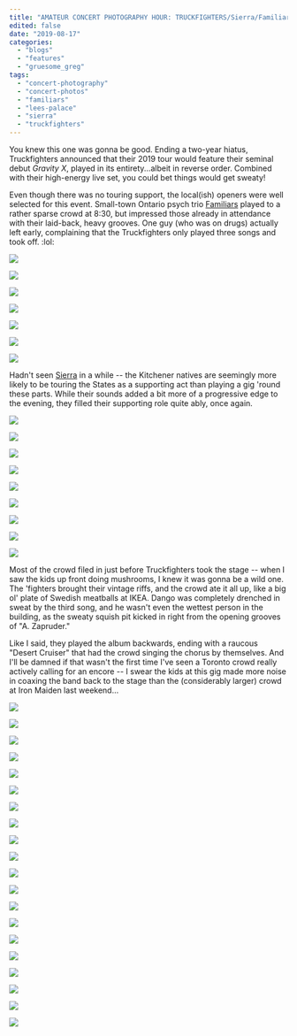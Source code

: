 ```yaml
---
title: "AMATEUR CONCERT PHOTOGRAPHY HOUR: TRUCKFIGHTERS/Sierra/Familiars @ Lee's Palace"
edited: false
date: "2019-08-17"
categories:
  - "blogs"
  - "features"
  - "gruesome_greg"
tags:
  - "concert-photography"
  - "concert-photos"
  - "familiars"
  - "lees-palace"
  - "sierra"
  - "truckfighters"
---
```


You knew this one was gonna be good. Ending a two-year hiatus, Truckfighters announced that their 2019 tour would feature their seminal debut _Gravity X_, played in its entirety...albeit in reverse order. Combined with their high-energy live set, you could bet things would get sweaty!

Even though there was no touring support, the local(ish) openers were well selected for this event. Small-town Ontario psych trio [Familiars](https://familiarsmusic.bandcamp.com/) played to a rather sparse crowd at 8:30, but impressed those already in attendance with their laid-back, heavy grooves. One guy (who was on drugs) actually left early, complaining that the Truckfighters only played three songs and took off. :lol:

![](https://lh3.googleusercontent.com/vEvTPNikFcADZPCKQ0B2sL4jGewMHWsBiWUFvECq5IjeQL1gfR56JYKMOVZ3kmp6-01mx2zjR1dXVrIomS_FpzHDwhb_s4nZYxsderZNbufS3T_C0CjZdY--HfQkvBk2YwxAOYoCHiT6UtCmeCTw9t07bDZ3tZYzYuOH6nsLxqbqeFNi21otjqWom4DzCRiTorJdZQvKK8qpEKZfkY2H5hpDDtTQHaNZ96Qy-VrtXRRumFlxPfylFfMkosV-MdcLtYsXTMJ1-e7dgkvH2QlsQVLFm62cPqydbtE2aM6T0ghNRZzIEnl62uktnLAyy1JrOFKtEqgDRuuOJkXhSn5t9Z09xwoODUSWIL9EsLu3j5Z2UBDVjpEO_03M8p0mVtKanXpFDPegvhUDdiW2adNyLDpe3XZA2Qscfes8kc4KR_ovRkW0oTfYWzrdWoKCQKVkY-EYEVPkDP8vu6EpDinVH0UnstErt1jODwSF_IkmKS4FPV1b1xwVGHZZm2gsoxFP0wnVbT7sTrk9rjgxI_RXbOdVtpLy0cwXCKiZv1He86n1wwVc2vRNiW8nTEUooKH4F_b2RbbCX_dvW3A481E7JFVFyAST2pYMuzf0-Nn3fCwHFJNq1MWIcPqAQSK-oSlANTxVgYRdAsOaLQUE-nE2zgNO5vo4Ei50hb2b9KyULoTugPZ2McsNjd2yGsJtZ3ueEfVbHq48wRFfNKJce8GhsGz_=w873-h654-no)

![](https://lh3.googleusercontent.com/pFtRNhkN8E-Jvpu3nu3C5SFCyGdMku1-TfymEnwKS_aoigWRa_2XaNJY4km0tSYyXeyBaORL2BoX3mNDMydOTRowseh8m0Fn7rRgZkhQx5cChm488BqTEf_XxyaS_Gi_NFKTe8ZJqM3dRrjmdSzxtRw_5oSQu4QQ_tqq7wGLZRkM3qaTlWCLqKTgQRGvvVm7VOMSiAMjl7lP8UQw91yKvGAVa6_NVRVfk6KAsz96byQmXp8J7A1ryZFRPj2VJBIe2tdkWJWbDLmLcmOUF_j0VABY36rgHniHNhyzW9oa_WQFNUUGsCtBeFqMW6n0AxxAWAncmpu_Vxrp6RdsMRdPIKvnW6DLBHHLbAJtsSQemhIEz4mf1N6eUBU0Fda_QXA3PbPGqei_Kt7UanEHGazynTfjUnbeX7_GQJQHpoAoXlUhSo5k6jYS5UXJGmeCeRmB4YtnTnbDpqKH-zrzWEd-39P-GjBAojos3x9u_VQ3nG1ucdPCA2zCHO9LzNlGALGS__l1hqZW51PYygzpA9eW1xr9yiFmKAzKgy9l0wgqf9bv6fONvDXZIV4zVJscl1fhHE85VBToWIyKXkjhiUcbUlujEP4-gnOulgtrLACm0QnBJ_394rGscqtPza1FAkH3EE0meJGJDjdYsDJ2PZZ3Cl7IeJgQp1h1T0rrr4mGUxmkKbrtsC_-udau3M0h6t6MqBeaGzjunY9QYhOFsworO-IM=w491-h654-no)

![](https://lh3.googleusercontent.com/d2R6Lh7MDnucHtJz7cscGoPB87IAQACxMSG9x46z5xL63W19Oh9G7ML6rH64TI4bgNsQGzRfqYaWrDG8tnXZwVjTBwHSC7LW-osKtM10E-InQhbzJHnO0FiUJyQubNicFnoZOYdZz0ma8Bj9O6bw3B5Z88rixz2xDJQp_wERUGJHwJlm9YvvLAJaVoQHYM3bU9iO0DdryXTCeHtXucIZd7rExgEjiOM3oBDWxIMVOy2AVLC8nOupX2Jpp9pN2zf_sPxXzuQEOm-FpElCf8HQmewFx0nk82fbHWOBfGA2VPOxs4Dlg-7Voa7kcUiQW7yJeMngfO-GhwOESWtZ5t_xBiCIp0o1zgx4ceMGs3gdPdIu5w7Rjv_UW7IChh4DDeGtURtz9D1OJ1iv0PEBFOWbhVRw2u47ra78cZ-Sh54gdfOCaahAnrWlOHN0sJ6-pE77slpWrOQClmyaSee8CtthoRk8EaUL1eglDTrvI484EerK0-dpakSPt60s7xK1seOtAaAv50eOr7cVMCUHtfygI8qhtU-Bp37UHLYv67wPM0H0luicvtAMjvH7tZITvwd7cxdugD2lWFIzRCjTto4gkGDUuPi5MLGlI95YkYl2WegJp6k0nibNUhB8g-d8lNEZk8WLgmHufvBVDwqs-zj2roe_lhrF5-fdQ50MNWeNZk6a1D3KLDQvgTULiQzJn_XGHLVT9ck1fImXmwl5exLOG1TD=w491-h654-no)

![](https://lh3.googleusercontent.com/3qvIvox2fx5n-pI6ZMLo2wYuEZeyYfwe31wYGQKQgQheQ03yXCxhitNURVf_anaM8oNY5dGjATGDW4O3xKz1u6ga1x_AL14SpnCvUnmyJMx9pO83noc0RU1RaBWJWI6rnVnPW-IgjmuNYZshbn90o-__ihcHrXAtN6Cb6Jaa-QTcBvTlM5u-MqJkzIhvHkhSuQz-4lXfFOsukENnV8Q1twND1Z9ZORSi0bY1efBBjNA4VB9N8H8-jEriNMPx8yrpBWSjKn_KtASywPqop3OCWey4FqNWtZeLzxbqwpR8sAqgti1xnliRylrqE9sAbhL_jEKpzvzNCq6RhrPNhCtIt8j0ZVoKC9dI3A2qeo08PYu9zKypWhKub_AFdziL8zMG8-dt2TKVrveXMpLlCBL2lzGRwJOpTOg8aSZx6V4awQ6PAjfItgeLFQcr2FT9GLr3qRVobM9aiu4xwkSFAVraNlnjF1LQmOrNR8J1KIV9PzGs0c3XAQkuvYoHbJ2AY8Km2G_c00rdjv4plj3BKT8XRej8mqrMVs3Cyz7d8zx4LDCkIw2bM3Sk1PdF-2YLBAH1vI0ZDuFtjkRqSiuwlQuZ4yax3WigdV-4w0l_aKrExMn8X29mOJeTbyqPpSwK3oDVwQlFAPVnaR-qgMhG78jIZwatAQqNyrj4fklMW0dmredY2wZjA4OvFtY07_e14JeSZSX4LrTfxPaSVqA4MuQFJcfT=w491-h654-no)

![](https://lh3.googleusercontent.com/aLpPjR8bQqHLAt7ZUrHUkZImEe3qXS68qS89Vb8qsmhn5agUFYISV2ChwcMLLrlEfApe-fPWfreX-lx2S7dcZLYaPKTpuyK2MyyufZ1x1LXpUWGZjlT3olDa6qkE8FWqYo7NJiynZujs4_9Hor0Pr5g68qOANi0s6NRXdWr5KQ_dTMlkrO7k9rSaRO64gLfy3MNxlY6Sd5ptg1wjv6ysOYlS3IhHBgqMRNSVwMqW4rf1ENIVsFDuAeZ3MWCwjLa8ntjMpcqY4Zeuani2j2uVjN7dLn4C8fIyihHWKhHeslXhwrUpn-sY1ZAjs8E8S_ipFqKQNIDEZSo9GhJTqzSfwZdFcxFzeKvRYau96-QuDV45HBQT8LXVk0z4vKOKwIHxiTbEhilH-4p48nPoAF4_tcv6csLVNEmMBXhXggR0Hr8EUBS8q1ov5u7Phu_VvfrLX9uStF18FRHjN0RGvQiE6Z72VtJ-7h1cIOF8CKyYrvlaiZOYukOkcH9CIUcOiUrzsA1SraAGucG8wWdUluOpTEzKori3k3-RVZz6FBOfaYb3v_N_9otAgqhZgp_dYp50L-QuS6mFDa82M25S528ZeA6hnqiTUO6mmQG3zN6mKwWu1SxFXi4rePR1bzXG1daoszDkH_rPqmYmaT_Fkjh2MFlKW-jg3MoGfwXGrMPNU4igfaN_Zcvp7dpsJ3TlQhaqWdvB7QqTd14_EMZ7s1iPB5q3=w873-h654-no)

![](https://lh3.googleusercontent.com/Bvf6ak9wnlipgI2TrLVyH34C1E8MnvaLXH2lG4F6wWwiwFK7elqYbUbTOLNvm8886skC6_d-xT2BeSSRRds8ep_awYsDePteUlyaR417iz8gSn3I8ezWc6h7oowwgkqBTRhZAIn-gIcLef070h4Wj9gwDrnvK7JhFzdnyBKQt9pt25oKrEL0fOEfVkyh6hQvD8dypohSBC61CX8D9b9JVtkJcHwJYsbI2lpB_oIaCu0W3WRbwaXLCB67ik4_UsFE952a0990TEK6TqUWi-4NEdlVYkq6Y3fbzBo2zsFYFVgRDXQZWMoItoNAs4BtwKXqmczZSuaEcgpQb7LhakUzML4XjbLIvLM7eeP65usMS5GYosRxqfB5cJa-pcuXDaWG6kQ7lxn5Lx-2_D73xaNX9XC699StG1Uh_0al3f0yCe4tYLZC7WPxQWRLzI5h-SmIxgckIllWN87wqoDtchJ1KvYA3sGo0M9ml3cWKWiMcnuMmFHdbj4jlpB0kX8NFL9x-yffwk6YewqgGc9qqB4NfbwfdnL8_UWKEX6MXGnyP3G7z8fS2x7I1Enc12rwowHwBWUA0QKkJ_gqmZlJYDyjiXiBfLG0x8J8XzgoNn0AIWqZY8BGVTuo9nTO3WbFNobHKyaHcjrfbFvmTyNAYHkrXJXCbz1QHw1TsPyLIKLPVws817XerjjFdDFCI4ZhZBKlBPcCYUt5wyIyi3sfk-1iDMg9=w491-h654-no)

![](https://lh3.googleusercontent.com/7WOGW_0nsz-cqM_TE3RBrIGFHQ3t_kPH8shPExI5hj7fNh1qwttfSDCii98TZy-Vp_2uWkujauufMtoSC47R6Jyn4N_NxOau9mvFPGJtM2xw6swTxJX6jnaxkdKxu2YJDE84nGQbHA8eAkYaOcu1LFylCu18jPufuuFIOzowP5N267Co9nI4255amz-b6DUr-7oURGoeCMXQB0MLMed_zX4VEEcRf8nSvLzWlCGgSNYcF1tB6Z5Mn_qKM2ggZQ-uCIGikiMPU-ShoVIOTmIsbpnV8IWiANgtWvNmWjSGCSfsAaiaCLZYJDzYxEmB_R-XKG47045gcAu99CiMluPsG4l_nRoFKkAOXobXaPEPzm5bRiNYRuDPssjYGIUc-yPX6TDT1v35EMp7Ssn4G5nDQcn63keaQpjAGmhS0zX5bPVERn20fi6Rk7r3FuCwf0eOzcZSUeyT9lmI_Ouz_TYVtCpV4PORCOil2dmMXIhHLBVQ8Eu9VG86D7OvAcdupcVqUWLxvVSZto-JeMTl9iCNELEBH6IitT6LGTmvi-aIvuLgADFG13TkE4yTDgytb1xTWTTu-M0K3IPkSgWPx7C6Ja7ex9zkD6YV3n0FbcOIv2mGxvEPoj8v2GaF9TIIYVJ_fCqh64UfhzeeKyuxdQiiWITt0QHd9RAkWLURgdw4OwFy-yKSQ4pUvksFO42s0wmB5e02KvSSsouXk8vb-LNz3z9b=w873-h654-no)

Hadn't seen [Sierra](https://sierrariff.bandcamp.com/) in a while -- the Kitchener natives are seemingly more likely to be touring the States as a supporting act than playing a gig 'round these parts. While their sounds added a bit more of a progressive edge to the evening, they filled their supporting role quite ably, once again.

![](https://lh3.googleusercontent.com/MFZoBL6lJKRMV1xWeW53NhHvaubqLTtMkH2X-aiAtGunWdJ6sZFUJO5Hn-O4mFcYXKpwZFTbkHgw44qntT8XcnDDTfjNodQAInOQYeADO0ePWL6fLDWHo4rtScVdf54hZcSixKsgg0ScSFx-ekNeQwTvj3ApLc1qLTL1--fuZohyww7XgT4unaFOFGlyHyuF7HTrYl876OAlHS7RRLVGvQcVmYGqPF-ON9HSkmGp5ZSh3jHyO4m9DRMPAi3RTP4eFR4TjUgfK9ez0nFfDnp-M3Zy4IyVJAfNd_H3RaHj7GkYJDuOemX3i41v_3wXavak9vaJV82y4ykVA5THzbkOT7VzXr7IPHxjyNGFw9icUT2FxAUx0YF1Gn8HRt6pQMY4SbdSVgor46k3I4l66_gM6ZjELYhpe-Wz4Crks-C59hQzgkpihJFGoc5nZAJkiDft3lBe5_17lLp0YqHhQh-kI2DzBPR3GyNMKxrSaBadSBjKWB5HYzXn1iW_gvwpXW5IYKAmoVhiejP0hJjuUaprAbF8qFxxoa3YIXLbNgxPvaJxhjOttkw0LEEQjEnj5-N7fbRQ20gsHnoMsZCurQB21Y1P3O_0SE1udPi5ioytWKd9OaOUXNig0TpKVXf4cQF2D7xoRCzgppXNKCirnFSzYfjgQ0U6ufmtUl6uCY7ixbKkbvI_9x1UQGn464Hb9KhAyjasBnXsLbugZX_gVSl4M_QB=w873-h654-no)

![](https://lh3.googleusercontent.com/RfX8efkAfVWGGqrk2xvLfc_oFDwz_FxMyCTPGiseAmFDZpcQafPTCbGhLDoWu7WF-xM723lwfqFBWnkypZqlxIyqWxC4SdIjR5DdOdHMwHIPedLfzhoeZhKfuYzQ4akm4cJa_AW0GABb8mPQUYzJlpeB8rw3GGslcM5A18yqMuDHDCsA56Nh0ZMDDZju5JqMp9AWUS-MXGLlKKDrxdbrJGhFmMbxgjQl9qBCDrtUVKGfL7HVmWY2UgHdjSTDcQp-IEgt4AEnawPjrU8MSPHtep_gUT2ekBYQtjTw-JIk7ep4cP8MzVEGsdV3OMVuVF_o8CGPvsAFHANXn6Crw-CXW5YgaPO8Jo1B_GaQwudUN8DMJZRHorQDNzSPs9UHvDmAjRKDYcoc86bY1G6Fy8HPrv9GlGlWyAHNq7mQWM2ttWEWEA_-yL0stoGaQO0VYFXoJvRdEfZr_EPh-pbV-NsB1pDFUUNaEBGE9necsqmdWZgB6HAkUYsQLHkwWVE-weMgrhid3WjvAQQZH6--iZbMQBZoi8kr32BASgyWK4Ih5-rILeZgVvpJZ39MtEyEBOGYVSUVW3C8Fv_4L963ZKNGZlEsT0sMx4Qwoyppjm7RaBMPEeOpGp9ndpB1LO79fVv2GDdUmwonDJ5YryFovO0VRK9c05JuKzDD1IOtjofcEfcxnkrZyZ75I_XeC8ALwGelym80DdRKj3crIq24822I6A5I=w491-h654-no)

![](https://lh3.googleusercontent.com/eMkvH-TxhB-_w67LgtBFdJ-qlfDsVJKineicXX5OQfSk753sY6sC_NGufXy3MNnzVPwTvc-UiD7N4CoTViVxr6dBLJ6az5h33Jpy4mabOiR7EzSCRlHj5pX-xyP0ghHp3F91WW6qfmmWOmwPKKEdWSKEhFOwEKvHPnucqjd8vC-BjYx4p1nNr8YMi9omtqDSEhN4VynApZ7IrhgiPai7Cl1jNA57cqN7Nst1lPw8nCI3OxX30N73SkU-s651hY2bZKAe_Huy3-hipA1Gt-Bhi-Ip-TikU6_st2fLQpnkH25HGm5yzk2LbQ26wTQHvcdVMNZWXvKbLrAmtEDcVll5sYPJQMcEy7xyiagAa84EvTFNRr4pOD6CM6SDNgWywaVhAyOZVUpQ-Spup5l8FzqrInzetBJDA8-uskKxHuboXGHamPs5WQ252KRdMVNC3G-jtZP268HQGkLc6jVh7efsibFn0AkTsdImLxj4PQEZJNl_wTZKgeK67EABH4LKx6Wa_k02w8WYjXk-QzJQsTVBMml2QLE3RAG5oHuLUG5_AeNMdh8C5_h2UjyucEd_nw50yUHuWtCppDZE6ybWmk8_oiPGHVscpN5M-4DHgtOPiY_gpqC2liWDQxLGmf_Xh7e0Rv2ji16M2TQX6Oesb-yqrNScfx4IN8ql13g7KcrIXwy9MWSy2QFOvzgwU1PdZV8J6Ut_0lTQ1jzS8x61gU4EIVrt=w491-h654-no)

![](https://lh3.googleusercontent.com/bNhH85R_Bf9e3K7rwdJSnCL3ock32g8HgYDBacvoFIQBXIEAB2fRyw5DZLhUazQ-8Eleal55-15dx79Jt-P78UUX20SdMiyfw4YoHKnqyFEs8y4lI20Xk_9ljouz-gfv8nEWERa6fCebeX-Ju6Kx3v_UMoA7hemTqeHBESbjbpSLcFUGUfydcAesk5Pmo9zRKR8jGGKBihTRMcc6nxE5b6MSnGdyj3ihRdkMgk_ZQ6sr_Iz0VlLXqkNnoUVPiTXs49oRYu2Eha7yorV0XMpLpZo8FUMKRJDKAQnna6lDSWVrcsolSD8wXFT5dOz8F15lejTOQTj5COqopFXgyaAcMuLkY0qrNuHRrNQBsu1w8UPoewc9lQfx-tOPI15jHrwhVKlNc-S1huAhEr-4cLq057XH_vA0a-e9reocUMNTkF0i2AYPj-OrKBlJLOy-u8Ct87ovNVIloNIwVuAsXncurIamoDbd3rqj0ReIPP5V2K8q6i4fYCkCjuS2slwkaoDnoRUmy0XV7S-2bi2Xa6ym09zgk5DjqQwL9mfOaWDqjTCQni5dCcw-Nbrun8w_-TOu9p_SMhkq2hKGWNvdtXNZVzf2qoYyEipqnNWrP3negOloMRHSwaR-WaVyH1NNPvQTVNhp0iGppdbHS_vXx_H_tQUyjOXFTIfopwxVNdk2teCKasj7cDMvBqbWbj-CMTlRLQjwDPMp9UVTX52BnfLI7fme=w873-h654-no)

![](https://lh3.googleusercontent.com/yX6tK0kGaGWK9OOPCTFCZsCHgLH55I-f-N15g70N6NWze8Y_jkSoFxOae1VGr04M_C2b4_QfrwXA5jMYZdV45KsRa_mj8vJOl5tGjRFIo6jXVP0rWs6_NgpX1KQZPbn7hsPoRJWkib7IcyBJlNq5GbMfxGDHqa4zc_d0lk3LRoTb-PgW1Q2EpW68A44qlqgPw5YvH2ZLsKVQzpXJ0g_2O8LAiJ9hIpbC49eMe7Zrd8sup6ARofvP2rj8lArtoq4F0WsE5005EnX9P2j-pel051e-3a4Eoj7BJgpWdvBEGsQ57WBh34G1MwIH8ndr3ICGEmgITzGN90n8E6GSjWl_AzJpn9T_O1ujdzKIUMKAf0mV6RoJfelwmP9CEl0h4D8DVeMaiNBj_p799SEUkhPNdZJ067VNejPePL0jEryCCAf34uNtbFVne_L-btK40JCqnVmoMTtnU4_O1fXb0trFVD8PCjnUUES6oF8MNWQ2R9nZ4Szk-ygNw9PB4JTerBQ1LXm5b3Arf8u0_a6OZT8ZaJYEAuVuGjB_lLLncr76hp6tMgckde-Jjx0uI2xcfs-U6OT5atZ7QlJKXAynli0fqklFepGrmNlDpYrVD_16OR20SGfuWblbx2xxT_pwAmwF3Y-Hju8zY3ozC6KRl6j163-EtUJUJMS2x_AVl4nQILJvcJR_OovYy0PtGtSq8gB3zc2kYdAvYMaFp04CBk-_17Pn=w491-h654-no)

![](https://lh3.googleusercontent.com/6WiN-8ifKI-KhcT_vbYP4e_kJDPDiLgk9Khg8NwKbc0WP0z-3OCwuHu4NWeMGOSgRqUnvUjCLEp-zkx9fTXzNp0I9cFvBGLfuqYKRtiXvqAPjVDMviUtiebRKSu-oXr8yqK4byg8RvwPhkUaKsumkofBl8RZYVNku7HRTHU-5TQNA-bq9cfGQomHQFkwtq-XQU69_YhTD0I1qoBnZd4ouji9nBO9Ew9VccK-7sAVj_WKEXP6Nb0b3OTtsGivld_TF--Wng1daCJ_1-Nc8E-iVINV6y9ei8Xq-8CvZA7oYvuLsNN7PZaHCeAbo4b0kGotDTZIta3_JoBZuyQrRMcYQ7uUXJgWrEkxc8yxTtvr19ISAIxY6UYt5JWo-bYX8IJUUlRxRQpx0ArKvCBg-cXrFmC68P9DDjXIwyhLJvyyJTSVU8_jn9GM0YF9xvmxdivxvYa9rBi3p--iekzwvkjU5HO2uUNgY1vl9xo7AjxKg_N4jObjyi67ZWK9z7gqtKYgJ20BECdKwAZKI5ls--S9HZLVHpsj4YaPVuIaa_uBJsL2MNTrUFCpJPlKnGweglnm--BU0QHiXa3q6ngfaGhcFVPnmF01rvIedY42vIsAZhCVxfdusWSYFdZNEO0tYJQhChpxD24Nwf-fW9lTFxQA4uvPh50saf4dr3yPgSVmxvskBHl24hY1padefbMwQbMP0D3psMfyDzgpWQj6UqwDBe8A=w491-h654-no)

![](https://lh3.googleusercontent.com/xrj4QMiSxYJG8nVJo-wKu2KNrJ1y6L8TCxHRHi1FnDuZgYoPQqieaKwNSO5h1h5ox3cPUMfav90MJIZPxSA6alxo63jXOfyivlhOSMTAh4hWCrIc6hAVJVkbaGlm6tjxuqVQ54zFJJwQn0_UfTb8obj95zNPoV7mOWQ3y_RFToZuD3fe4Uy9Hgw9h_bPlg7EYLgzW6GUPbWm9UYv-f49FSFbAi1RIlw6WWk7rburCxZr6zoimjTAAfiXihJbE5OGdXVuLxFPFxCUY_ConET4KU1kcpB5j4UUOY7qEdjVpCRZNSNs8ID0wKlSX3KaQvB73gVaUn4BMkOoJ78FJHAo4MyfrHVzSHqGVgHpyxwuDzyOPfcTsY4BD3jCjT2e1Ma74zkDgikTBtIma9iwEonh5mu-6XHmE2dtVcKsykUnxgzbT1lO6H-btZdF6Vmyj6uGpyBykVVvxE6zZWwh-PajzM1Cb1SbeSA5gtgk29pxGny22lYrulGka_seFARpnNC74RN66tKehiWyFCjs1txkDzSgf3cn2sSqdNeOvXbQ2xz8a-GZtGhPBBmdeUqMTjguF-EUnCcQt-cNKqcZUfejhaUbo2P1hdyRMw1_d1mWImic3rE5iSqOJzX5WPjAK65CPT8L6270ndZ6-jLIWQEAZ9e6krPIsGTTUX8MPFKHuC7UIJea8qV_HGhEh4OQHtoAw6L37Vzyf-Gv0CzXdgO267wj=w873-h654-no)

![](https://lh3.googleusercontent.com/bpFgyTgOX9y1-eCsHZRXcIgRuP8RgC7IeGyqODrUgl5oVUCo2jrZkCxNux4hINCDm2aQw8RZvXuwIn-vfkKZ-dUqNCczrzDHLa438Tq1V9zsbdYppgOMTrhJpjG9HqQB0YKdLSeBD6-ap2VcDYNnh8V2D6UcpXi6rbkMHHHAPdPjTezvI6-grsjl1LZ9vgEejXefqYwlMoLUeHjcxQZonLbtFV73SR3eX2nCaOrW2cO0LVVoEcTvJVme8hWxMn_Ewhv2_yu5zaMBoSYqogWWE0W8MO3AIy2wabm9KZDx8_8mB1sgHx2Om2ynII_HS0J_UXETlWaHRrhFJ7VWeKCmpLv8jB_USKqdnp6j1x1f58cbbvCQ3pMa6Npvp6GazJ3s9R_AM8JI6JLCb9wSBERa26QckO1AXQE52Qfe6tABGQxlj9aKJHk3xgYQSA4ih62EJ1LEWF1XzJ_399aFeWtXFVT7jVf6EDDQfPlrPJoAC4Lsib_g4eknOG0Pl7VN52n4u4rbIx1Lbj1-F0L4CK6H_QNZmY5HAuwpROB8RByuJa4JeC-vb5_cYR6v73sMFSvd9R34B3rBuDvKSiMYkvA9ZW6o8WBDxpAAt6kGWMEz-lhdNV8tuwPDaw_mIays2JR58b8UVg3d3uqHWsBsqx80pyzv7tIAn8T1HBt2dq8RO8jsrx3l_KR1fDNxG6G52QYX1CoXyeyFxedofZ-4RtcdahwB=w491-h654-no)

![](https://lh3.googleusercontent.com/qlYGBqQaD7RVLfNbq6UezGQ-lC7vsmBKot46KQgxyZI8MZOWY9cUSXRnbcMTgJAHE3xnCCpCLQrD9_G8aaHdkPL-wMLqWsFel29v0Z2tee_r0Zu-IV77hVtZEh3raS1Wla-Ee0iSE7PNBXQwrm4Iza-aKPxckpAejHObQYGbd-Fcz1JnuU0ai0uhIMkyIcdcvNLc8ziYZ0Z3A75MXznLgfXq6uOj4oN5RIQcQXmHXOAeI04pihyFTCWWNQ_4HVLEOGDuLuSYHi5qFE5BpCAqMijlEtp7MPPUxNk5oiIKoo9JmIql2-y_YLggYpKQ1oxxuoU2VwZupYVlCmZOjX2sml_pJP2YDriYtQcmlSWDMUnrwb9gkiPHkqpgELKdeYdvQ-raJCfbCwLU4bJ4y_TRvnZsPTynVFU6sHiN4imbYAPlVgSdZ6smTLpqOtDr9Ipu98z7aaXiEZRBtyf07A43vkh9nYjjB3exOqkl7nK9jIhvJWYqDvEPLEumPS-27QACa1W9qBu0vON_jvebJlH2mt_8uz6i93EG2-VKnvzAZRYAgeCEo3aTq0EOdPFA6TDHsU5tt9jc_m-lJGJqXqv1A7WcrIHQ7nEalJ6hAu9p-gvSUwv4SPy3MXLYRf6pbsGwpanOpDtC_k2bW01hLarn_URp0JFEZfsPthkVTZVzcFc2sqXX-sgUKYZit5eislotxgchl1NOW4AeOMMprG-WTDNl=w873-h654-no)

Most of the crowd filed in just before Truckfighters took the stage -- when I saw the kids up front doing mushrooms, I knew it was gonna be a wild one. The 'fighters brought their vintage riffs, and the crowd ate it all up, like a big ol' plate of Swedish meatballs at IKEA. Dango was completely drenched in sweat by the third song, and he wasn't even the wettest person in the building, as the sweaty squish pit kicked in right from the opening grooves of "A. Zapruder."

Like I said, they played the album backwards, ending with a raucous "Desert Cruiser" that had the crowd singing the chorus by themselves. And I'll be damned if that wasn't the first time I've seen a Toronto crowd really actively calling for an encore -- I swear the kids at this gig made more noise in coaxing the band back to the stage than the (considerably larger) crowd at Iron Maiden last weekend...

![](https://lh3.googleusercontent.com/EM-X6QrbjP3i3NQ9SCFKyVjQY3HRsnyc3IzDU5NkXaqLvP5CaLPrGOlOKNPa4KMeISjE7ns-PUenE_x5yR_hMO_QdK_7QY2nUlRbi19HjpBMX0E76rsH6YiX7DvaeLAm_TNBfY-A1JeJxGZozNOBR0TLVMsWVXmn3VQfIjsS8lF-XNVI-nOc3i72HRS-nWaDRAT7qvEjLFTZbSmPAmD-thEOQuK17kQG-uqvn9-zoXDniRTRdGC2tLJ18XZvtqgjdsWyNcz6A0NK3jDrCXSjT17wTKzkhwPXL3yKilUCZQm4mDEwkFdSlk_t3dpL88ciEdCgQi005F_y52MRrRJUc1POfvvkdUDr6bHt5H1pTQDIANzKs_pBTehWEJS3il_GHL4R58goFv4xgKWwBnXiQBfFjykM91LjbERVw60_vYUzzsnaFY6FWJRhkIL9uZE45cDPEsMAZUqvSQFbK8vdI1pGgxrPKVmZkTR1A7NCJZ_S9x5ZpmQqagn2JUbNu6I5qE9L82OxYKromGVv5oAMdISaQZ4a2jQYtCoAgndWnrAmpMJdaRuhaiMyhjclwwm79Vdn_YaYU1pdtHJINDoUHcOa-pFLj2Cc3I19ZHMcY_EixiNeDKx3nCUp3Jze7gzIflYyqZ7wk2d7pyHim60ZuOUNI1jeMRK24qmkqra-FZyOtcamq9ON7ydtWrNLq9QP6FYV1gp12lcXIv4ZXQlr-RSY=w873-h654-no)

![](https://lh3.googleusercontent.com/1OgmOcn_Psn2eYIa6futFGwXHzIEGC4g8GNy_POvNco89H1tRhKjgz4wCK0d-Dsjf_DBlsi-g_b04vDMH3zB4LUh8URItTVmRtfK1mGiLTSwUQ-9KaPZVGyvPOnYHr9uy5sYcBGbCHFHD1vukB8RTZPkeFBFevMZU3Ll6QOG1Z9cajY8oVnBq89LDwffImuq2AC9I0xEERWMI8Low1tGE16zu3zSDlNihnbBWmYtpM5VSXtFUaBWlv_W7nly2KMcmIRw_2NOniAc23exTKVz2ANjYXsiI5jyMoVSpjollTOtEbNAk3npekcZl5tUFBl0KBBewH5MR9mkmu23z0S4PwEshhBJgwLiorHl7HU1M88nIAWWZn54Xq-wdjrl6Uj1NR9Bme0cz6ofoi1v2yaVbtcAYtYxJi5XAKFz8BsWg4LgEICfn-f9JcQ6EgBbdpvTAwwDZhvuZ7KqCE9jWnCUbREAa8fQC8BzkpHuwDnRX000ebjrPtBmqYFCy2WpEjTLwn016f6y8y8VFfWsSlcZgu47KOpAIJ36ypdo1juspVlJTVbVmop9ri8mgVoTeb7ZXJ-i8MI-6A_n7DKIPa9HBVd08f23SYG0r4vEwhC9P62DqzyS58tLtn83jErAyS6md5GImQ7cAlSUn25SdcSAc_NPLSPsE6aohRljCgeXO8G0t_x4I_Fh__Ls9Vi0Q4Kyglwr8mXafH6ox2cdeSKL_9V3=w491-h654-no)

![](https://lh3.googleusercontent.com/eB0m_YQwanVRfqxSiF39j4Aa5JHjXeS_UgF-q8v9-B5PBC5npE14Q0oDbHYQhOK7PiUutsR9U7ad3U2Tu5ZOG546WUoA5jlDpAm5IUy9jZJyABxCM_VghirUsiTVFD3sZvtNlzedkksgDs202GkNVphJz2CskXGxEUROlMilyDXwvlpTCt5wUl70XE0E63fJpXlPY7ZSQyvxv9-QtqcnR6jPGoTSEX2AvjUpeqvbXuGFg8XO21Wib1-uW5VUA8oRl92uE5evlf8LkksBCTPQ5vkX1o99DI5AaToQm5PcCqYbnHdTp9cnRVNxgazyoy4762RaiO7TCHSIU1cE_iUOb65NZwy_7-YGIa-PdQSBr10tW_6lst6mv0jYoX3Nw5xYCVHwV9_mOhrS2Y18DVw0hUxVwAXx57G5c-sC_xMIPvqJv5Jsz0l9kfptGIiJ3m-fjw9PT2fy8d8SffpjY0DVts9TFJAAz_913cEHyKZDgFu5QX6D009x3TTArPy-JNSnSVN23Ywpt4BvdFI-KQiKTlTr5pdHF5kXYOoRG8TgTcTBknUtYDjF9erqW6RrTGQoWdwEVFmEsxQk2dYnq19IGYqXYiTcGo7d8YlowI8n-CnihZMcAUgZrKJFH3e1Q-LgZruZYav8otgdzwHY38NteQkwZ_MebCUeLmppIMItHQCxl0xXSV1930GvW6K3RChrbup4fJaO2euB4BCZAtSjEtRF=w491-h654-no)

![](https://lh3.googleusercontent.com/AScqiabzgjyF1KbKhzmNH2wAl9zPXcgNrHVc0sLcyhsdA_Ou-8fqZ29ens744dHucEMoW_hUlkaIGOW649W5UjYC_60TWJ1HNaTisS3yA_y1eWyTFDOAZqpI1OkB8nvja92DB683nNQIzcAHskm1SHJd4eCExfRoxm139zb5gCakkXXzwDOlBGeoRiqeW-q5GDIzzO7YUDR84xtfEWU6yQoZCymLrsGdN_FMekmW_UpwIoks4GaKcmAGTVhqEvJoFLHSFqvpdAqEij323cn3YNCHzSKyUMUCAmaP8kwqSAO2s-bZraJkeFYkRbvgeGNVKhKf5nfANVD0ucoDKU19unFI_GFBX7gH0-FT19RVTz_T5TJ7dw2VJsYkcnNwWmg78hDrtNfitMFEVEnRLdgP2RasbrrHKu4Qqf3hbN87tbzKohBlET3xr3kO08pO82tYOIAFlcXs36mkSJWKgu-Q6MeX5XJz9WYSLKtMv8wJOf7aKLx6cnbDNEjhR5OJ17vtAFnUv2MRHIdSXjMd3XjR1odT0fpWSU5Oaywc3ZSiQeDA6rzr02mo0K30k7SgjXi5pW1surRoilatGNs-h0vPngeLCOXp-F9Z3newES5gWhGPHsfTaR8FB0kYhzD07VY4INa7cs0Dio0WmD6ctF_WouJiz_JczyPzC1EvDmzXNb7X7B3WApgo8lg8LiHXkL8QxDDYwflf3xy0yhExKlfMycZS=w491-h654-no)

![](https://lh3.googleusercontent.com/FwQbyIJ-vfrZY1vpLcGZZy-Jf9WktMA1em0pOiM-LhfdF3MxyQxh6xJmmw7azzXNWGOh8wzCmcExYAQyTI9C2p9cruBajSkXgVi1_vjtyzXiuzAyt1L_epvuo0yL-bYhWB4dvPLMO4CKUqW8nRKDmhpHC_n4QRQGie-iubiKZdnIOKn1V9xhV56Ox4-raNgm9dVzawg2FPXJl-vVZS-8qOxgnNfjakB335k0L0a9uebExMjo96TtUMmlw9aPX98hhnSIj6d9cQWAc4xrcSTZgpC8-jj9MAvTTt7BfjkgehLGDwdXLHDsjmR5FdzTtpqNIYMgWEMBBo0HZlr07eirjEPzAaBYGHKv9B6hONwc-84OAqJS9-qxSS1twHJDSy7d-cLmd8mwrC7-JT7ptVNMtJakMbVfMXE2NHuBdJtP3dsOjWBx7xEduTCqMBHNlLDyx_SQ6f2_GdaLowqhpbcMpd4nLmJUQAB9vjBPjzk7mYuk7E2lv_mz9usYnUmPadXbc-i2tCNy_4A5tf-TsvIv32AXlm4LgrSQNoZIqD2MzZ2ueachoViAyXcH132w3m46OdIuChPI-GjjF53bPrHYbu00ggDjY0hOtyRiyk8F5GiT4_9yEb5LTzYcWKZloIRGIrxeE29r4gvr5HbxJkpzrwDjSg3McVQCg4ooJ4VHnwHvpadZnQ4SbleSdajNO5NarfFd_RBFMEcwxA1PvsVboSV1=w873-h654-no)

![](https://lh3.googleusercontent.com/tNfwtTp35xe5GDn6KEd8MXpwnIN6RFSmCoTkJps6C3X0HD7Pc7WPigH_W_PZTzzj-75eBMlveZZYCianikUc_XGMdPAxngaKIRsY6BmAqcNytuZ_8ZcL1d3eOwFabMCtvUM5xWnjMVRWa9gHBKwRTxyuU4e4MrQ8IopwBxWAhKQmtnNEczSZ9WwzS2cgaMRQ__waa2EnGuv5yXYepDgjSJq4CU__3vV8jhbrfHhujIFo9o-Vsxwob8dk1wDeHhG0152qrpKge3UdLXWks-f6LeTldwkEQ5kGaYQ6O2USsyeMeUw-A_3q8De1lK-uOinZHUu8IanNFKbuBaQA4cM8PSpy9N1Y4nDsNrw2knrglN6-FS--ywMp-cdjqAvsgD2HkOwsfywr0jCjJ-3LkXxK67YQJrP3ugoeYMfoMhPj787r_1G0Cc3XiYkgp_b0rEygo0YhH6OVP5CzdeAUHTcEZ9Zw1M8V7trIZJmmDeL0mTcIcgwgme54J0xTh-MNVGznVj7ypqurOxO9gG8Wt2qUjr9JELYGoOCdOpe1jfYKnvp66khBU27hFvUhGvB69X4C6cl9u3Nt9TpmqKBuGNSQG4tKTdVwhhCMX3eQFksuWINuoflVLDitZVOjFEN9kDAE8e8ck5qQUGa_IrNTlHKRmeYPztBFuC9sqXv4ZEUCyeO3IWx8RoldIsM7aJezxHMIAmy-vjyFkh7pJ7j_n_c_swjy=w491-h654-no)

![](https://lh3.googleusercontent.com/5Vjuq-izF8JXX0He8QOWhC-WDPO1BE3zHyUp9LFdKAP7xpq-ggYO179IFvKFIt1GZlCoRjW0pY3IQTZI66zDFoXQcjA8FeRMzCsex3GgWYNmoOP9YFTi-USAWwKHhfSJNQS3IqdyT_DMw3IbYp94nPmLKzJLVptBZU1w_I799_QP_NRprSJwcBlXIO6DWq-UaJWNqsanT5gdxF9yGK48BUJ73NbnPt5YGWhtUsGC3CUK11uMzLVYxGReKIs7YdhNSguyh02jizvZ4fK4CUAv3Zx3R8354bezq3AeOk1g-KG2-VKpdMHzV-Dqjm7fpmDG-5uFchBnkYtJauRCt_9O3x_b4fSYM3aUeAzzuMf9Q2tNWBSMoR3JseJenG9KrPYuo5EhIEg9wCdYP8QJpR-yuQl35TKD8AvuMQzsg9U_0e7aQfBsxySWMS0I5y2xvyO0LfwGJsBBm2Qo4I8tXMfpSUzHUJi9ZWeBHvkbdKO5NYXfTehFIFQSs6Woq1JOlgdhLqYA16sSgftWwqjVaEfA9YfwNmebcLKeWLzzeRlav4rOfAKE4P2ybdZWf_jV7cRWhK_F9fMNiGZzfRhPsEHVLASSkzViS4nO-JCB7qcEN6CwYfA1Lgr_UgI_cZ-0mOCXXggl8NPkdhlyX8GAaSGvxubn_kysOUnT6YJJF9_rXHTshPLmdbXh4eUfERfPSz5bUtHSh06TVnPx_q3QymByx4bV=w491-h654-no)

![](https://lh3.googleusercontent.com/_lYjpUao2Nwvo7urFdQqCPJEYF3DHXkCk7WdBuU4vyY-At2azG_9wACaFRluXdJL1SYDNwFIxwZeEXbkpAWdrMp9v9bKxbweN4bSLDMUrURDp08j4KG7SThpj1OXSYYIiWmIHbM5bScUH1DFb71mLkRYLtiK2yc7WAVfFahRWpjx0m1eRjlvuGSlLYjdeev5vASgC6_5Qt5ez1aPF77najobJjjuHbtQ_mOtIflPCck24qfZ7jmLqI90QlVXXcAsgu2DpbUd9RHmaTgedEZPQ5LsD-Vi7tswSKRG3YyiF5wiQhslJL42HgHKzR9nnkO7Uom2ZBMJMWC2Ljq7E7CSWB_sIXwPj0ZyVnaxdPuzKzAh_VreuYx7ukjmm1TLI_3QjEi3A-48B1yvxB80qRnh8engRy55ZVlPq_j5TeunAC7nf1YMd6qWq0ZCGq1Zvv9ukv_GuiyeZppEmYOXZWBoHGmnmfwuZlkf7HH_tuhl1ONte68TJEJ5b1G4PuoKLsRGoNTmsAoineeyO1GXMQERDlKLIdFSiBiZxtbalTZa-CMupBGhaaRdnhN010HPbiV8yZtsBm7OCuANJlxQoMs2wr0lrZuFkoUoftR2hBGlkMkXNHOfWy2DkLj2tjRyM3ilQDla9XLKyETsAa_UKIIXy_zCRuqGaNSBEl8abKDU8xBPCDxmwXrzc9TGW-1dgmj27B2ZGQTKftnuZPWHGqP-N6dX=w491-h654-no)

![](https://lh3.googleusercontent.com/yOOh_NEBBuE8UAFHkXnZd_Q5nY0Y0_Pn-sATpLFe2YINSzRZGQUev9z2Fhh8ZHjCP7wkwOwPYiWauuysr05sQjGnoxR8sXd7dKdFpG_t4Zm5vmu3VZ6uH_5DJkqQy_8rxsszRfx9pDKQlgXnoaGW-MY0eHMgLZx1BC1jTDEpNqeuFvJEyGRnc1t13v3_ewc2jG1YEBiVdlefuAWlbnlXhzyEgwJyShnZ6czMDhCta7xrxLtdDvYJKSeLgPBx1hp0HUmbt8oLDjJKzZrbTf9YJi-AaH8wKLFqMziLIEEGCmO8HNHZfdMQFabS-Rx0MeDfL9j2pghIykdhjyKpSQ1evvdEtaASeVAAcc4CEuVMo6_eGCTTWAY2YGm7Eh187JmsimewTmh5JSE4lpr9Bb4LGeX8rUf8HbVgM68A1IXLahUNTG1b440n8i73sU6XUekPowv0h6BsceNwwMiaAaqVaj17yzjctlaSND0TPo9croux34J9ISt4C7wsuAkvseoHdXbx-ts-9-dryuG8E2kRGrDeAKniwqpyLfT_M7UdlLdNfYX2Jr9LRrstSnXz-M_FoZFLxqHKYehxt0rPnJ0ZWXFJkT_3_unpbQn_QWfnUbortSHBHsDn_ndoYHs5JQEAVs5bwWZU7vDZYc54gLZw04Vt8kzAxAZCbSwt3mx51duSUHPms1V9hScc1-eIvmLrb4zDzxHmP4K3UF52TzLIVfgr=w873-h654-no)

![](https://lh3.googleusercontent.com/4SipFMjE9rgIyLPJZpokDe0MFFSU7zejEMS-1lIYMs2hfX5SNUVYBXCFWlEyuHmZvzQptXpz7E11ySWldO5uzqa04YL6gUMJMbhf1BT9C08GdWipCU2ibtgxRNjguyAWOktz3blM0qthF5dPomPYTzckQwQXMH7CIHk_hMtkk52gEtEVcobmDNgSTslssjnOVn4rjy9k3EzvdKeRO3A4SOoQ_yKuJbxCJZb0a0Lhly6CfT-mbFhbuxxCyNVsKFBg93dt0CNExGuHlxvlokl2HGHH997Y-d9a8Mhpep5N0RtV5s0_YghdJ30z2YpNBeflD40GPjhnuurY07dpvEajnByQbMWmpp0k_tEuv2i6npCkHrzxGizVLon8JhUuWyREX-gaBkgHo65voureVtcc_QEzuf4wcbMh5LtGufpD23qfvTZ4PBhI5sWpxCzshFNOJ5gl5kl4uJCPrt8-2GTfbjavhucyBbl7s0ptwohuHOWgX520jUSBHD0P1JMpSnflIMoWxDFktaDIEf7--R3sAXn31MsE8nxvOM2I0OaqmHPOG7s558t1e6gX8lgPikuocMHDT4i1z0l_nRUa4HphX0N8R_WT5KaIvKRuKUSFZjOn22A3cSikdAXuJmb34PZI8cSEtYk5emQ8282SjMIjVqygqC5bd41eimF7TVwXVjzejcQ_jQdv1VBIhTNk1MOPkPqUpZ0M1-ddzBhcuTWVT88v=w873-h654-no)

![](https://lh3.googleusercontent.com/J2FDdkQWOQFi9stc6GAV85q1IUJwA1XJ4qG5VH4stkM1gqOZSjVb-RqVUL9iYXAqdR7Jr4zEOWZ-0yV97oYfOt94OteuAV2ZdVXzmTWugbG101cmOgu1_jIuefKDnwxfuvVAhC6ArAaBpUhV08HPwuYcQWa7IxsteENz1CDzsD2ggybfkT67zjENJmpZZ2Hu4Id6bls6oAfmmxVDkMa-Gm0K730EQW_OBi8NJv97h3EGBoBAX1-b9INkfBKQAJaR7WMeaD58UEn90HaguXsXYWLcAGruqjIc3o007VLrMNibX7ycEbQTrnL2Tmth-xRFOkaIjKaCq-5smt3-IBHvL2lgKkQStBf4FlGrTCjb2dlmT_fJqqX5jA-cYMFK21br-lFJZCkRgpII33MvmEYJ1TmyT_7ibiTac_RczOdxupmLGgXI_PkvOWGiWG_uGh90CuYJYpOF09iV45bhtQm4WBKOfPYezGhY8j-KRo_ozY8k1KVaRxi9RDuRZToZjKencJYr5IC6pJPCDdam0dJhRzpolypyI7oUZGTR7wLSWqxARSCHnSTkR0qbu-INXVIYSQ7_UtI5Z9wN9DO9C4U9tLfDXCdFaWEVru6WU_Guv2e2rLJX_Gt1Km6XOktY4VX94hrnY0lR8LttbfyNwx4IUA9ngG-zc3jeSzF1rDfR9PzAN__mROGYRvWWDybmnhEyFKFCAnu6pb8I2KmCULf7z9gx=w873-h654-no)

![](https://lh3.googleusercontent.com/hXI-W5-_MVeGvK-OMyvuKxGJKD9PT-da8BCR-qeahW7skLjPKebt7NdzJCX8QQlp2MPMKcXnAjD1vKhmy7I0fKrzbzl-smBV6OixbCsI-OlWE5jTBQje8M7Ij1VQCUDDY99S2vt5Rt6QyMzZj7nupj_PqSFPd2Jk74Z8FNMgSHmqN5SyY0nC-zh5n_Ukw6b06fvpcG7foXPme4pE7hr1k-st4ZxJVIslx8oS9A38WoIr9AYa8C-6bw9sEan-_VNIAyhzZJi227BOkTDS_3QXdUo-JOAOxmAqIb4osLOafjbibGr9_YJ_TuSOhBmpjJyh_DeUg-aIrBGnjpDk5XBGXEsgsZIt5sF15rEPNLQu7VmWXQfEwcC-vW2HoicUfNhaqQWX4-lZdRzVJ0zV0dzsRtVdgrv0UUbgKN-hCeFSzK5jdRF4FttQiRY_jpTEsV9hkUaVBFGkbgWQEEfpKTdso-SR7wdugKe2TmXipWFTPRDu5mwdZ4-38ecAtuRdb49QZ-DiMPCwLc0htSgUMT4ckbUe-7Mg7Xk_34O8eJoqiAt7UUZKvFQMGv7EnZa3zhWYVc9YZ5wPcI8JygbuFn-YXRClkGpGZObZofN1VCVSs4SFPHRtAPb4rXOloWMJv-xsX4Lu6g0wuH1CD3_gHXVoQWfM-wLqRLaYsNAd99YkI8PsRnkzSvzqhd1jrkU7whgJ0VzfvasBElmxSOyJnGKGu6GE=w491-h654-no)

![](https://lh3.googleusercontent.com/qm0Y93FQoPfhYlODNO3qu5oBEuab4ZtFj6_xzNXoG1fs6K3iluzx29fuk1z7E4RXkjJcIXKcDdkIVp0laDQiHWy4VUYHLdaBh4_2NzZHD050ja_9umTAMDPXGk9_eOnhGuZrgg5cgPdeaTW-Ka3jb0aSYzktRYJ2ZC34HafJJtMxmMIA6MW6AnA8nv3euCg7DzJ0mrcGMZj5TJs6Bw_JKY-jO3Kui2YVPXiSfrm4X3bJqQqUID1NrSR7s8qHaL3TElobhTvx1aIMra2ZLF1a99oXjA-qjWa_k272hxn-0g1_cJBv3PcShZTq_46LdbWKeMhS9is4n_XVQRJ17XZEa2W8jJo0ffJM_0b7Z7yxNqCauF7HHa-39iB5Qp4rnv1MQJmOdlhcJecP4VJSX5dEMDliJtACznNvTtENulAaVo9nVKst_ULnuIBeP3yk5PNGviTxNsx_KGunFPwMZofzh3nXCy89mAmFdJZOvQn1tJXlPP1SXtzuM2ELhC5bARxraTe9ypW9vOnRk-eoTNkSSAItgslFTv67gXLz8GsQT82CaK8df9Oe_nt9eFPoSOc4T6xCZ8PYA8-I_z5BFK38HMmBbbBRNWYpQxAeMrJ35YeG1mNFn6uz2wIwQ3zk_D7grI0266RqCpAOef8MxUfbJ5U4wHcY_zC_Z3eUmMqX7TfCEP5N1lPtB6bj7TUQmbU9nyNAxKjTDrc6ilLr8l2WDmpF=w491-h654-no)

![](https://lh3.googleusercontent.com/gI6lxoFvoyeufDupy2dLwT3rX5EDD4v8JrOuPcuaa1lvzcIRNK_I9CGKnkIEDN3jfZcZ285YohXX6s5aAsDcVTHHHEk8uQDpgUdomLSpHGIQFZrsylhU7IulGGANtNfrjIre4YlE0qBExUhmj1OSFnoQJeHW8elz23-z0ok1SxTa_N0CsrwqCBfpctkVrkxYALpXmhxDEcd48GUytdp62-hIHWLiYGn_Vff4Q6YlKTyB2MThVMAzxYYk2_VFvJNqjMRTVwJMEjIjY4OGv2udryX6bHZC8HNTtT_iILgmpvGd35hmp7rlYQVEt1f46RDyW-pMPZSSO0Aof_X3AZtjL6fjeCz6qdGIP6lWA7g_lUCFkKiKBYez26sto2WKVtd8ehzjZmhOqVe1e075vNJMXAdHP8kt30r7-o50dbM-9dsYcALJbqII-1tOy6Jmbx0J6I3R2iWM68XcxlmAk_tpkZaAkjKQ0KgtkIJ7aGvn-honiELTZ5AamVUYY0sod1T1KfQqkHN8IBxwoKCuLLt7AEMGep1QWoY3u-16RJ4cMwxla_b3J2N5onnI2TxVoAE6CB6RVycEp7ujysPdd-tylqViORVnZcS5Z27XAo-mZCwRBZXHzf1RXG55AK-JU5sQCIOUduNvmiIxo489dmK3zTx4fgewbWOQm2Qx3GvOQE1xqVaqCcRoNbC1JKwj9zi4QV9bMVsQZclB0a6EiAWnISAr=w491-h654-no)

![](https://lh3.googleusercontent.com/873Gd7-7ldl7SaSQT1vw1A9-GfXh3i2Tr2JnaQpiXZerTYJI8UGEotcFvmK0p8A8JUz922n3zFTV5zFw8yP7cOxpfsCL5LYFD5mxRXBFZY92AZ96EjbPwkn5pcAe5oZ7NNBwcTtZ8nlGpNaK9ul_4X3w00M8SfcXysoia3DxDJBA1vQQz8HAIMW-l2nSOZkl7PCx39sCZ0-l-rE3AP4XVRbterfDLKNWjYy0ot5jcFwCpv9oueGNFe83ymH3pPDoI0T4DjZP727q6D01UKw0ZEBI2fVkgxbIMGJYXoQyxgUGcsqv_MYpCLsNiSTDTcdsqbFbDQvaLuC7vBhe6_3P9q7iT2JnCRfVq7iyVkO8-vZDMuHCD47WIf_jRk8SaA8rhW6JT7k-VR0TOu-RQ6Fh4zS3_DzImF37dYAwEICOm-fPLQWkGokuChZCOA-E7_DwxKUjKRBeHU5H_LCCeBklSzw6zVMVnfT6lLEOlOg4dLa25jlCB_to7EKwL_1IzyiJqAG_NAD9-cH9By9C4XNXmu-I52bEbZMyvqZsJjBoebsyapYoMoMeI19AMQoUEl6BkkHI30WmuKobVZB6jgOSof1gFbI-3vOHmXmBUoV0J6kryxhxkY12wPaCjBLiXmnHcDBT5rtJSv3XTWmNmtt_GZJn07Xx-zzQqrJlnnQPVl4zfveJ8-rd0CIAYaqIQBWCvkY5OZD1kXziJ-Fdw7qw6UIy=w491-h654-no)

![](https://lh3.googleusercontent.com/fOcQPzhVtObdoIUAAnvOxvOr5xxMfAnRTn1f_lcC06l9eOiIcN4lX-Do4hukYiUhLjDD2spsz7vOotZRLTRYec28UHi2lhbO_PNoHvAIFvT2B0_hmEy1fbsD5s791EBSDmPUdJq5T0U9WvvregE1BKMH41XLolCMjCB3u6qyCHRDtfaye28lSCpz9LwM-4VqOE8Q2jWFXuRoO1EwcpEvh2xFZdaj59nABdEqk9vQese5Avos5uEOfb9j9pWFMPQO4vW16J7Tpsk7rmSu4wRn84S4qllPdjsqNQhP9BKQoQAwOItIsUQ2zRtCGBqzqy_RlkmJpPILgu7vczSDeN2IhJW3mtXRc_XmsmzjPyg4CBisdDTB3EcT51Tas2UnmpnOPGEBAOiAMO1qagaE5ytB3PcZLdq5ecQYsJ8ZxHjCMDdnT_8TD2W88yceIyKZCFAG9XgU5KAiNJe2YQChpRynCzPMLocZthFXp1qmmTgo961uu6iw-hj9vq3OwALYR9983wYToNu2_lv5Dium2AmOvV_D0M7syjMhKsMmIBj_BoK89mexr92r90Zq0iq6bFkInNcpK6Gq6dQPMaDjTKtcwT2xVwjraPUPesgyepti-U1KthSmw_mrCPc4tRPma4FTz2m8LXFowL1sn5Mfg8XkO5qt9hLQHG9MWAbPwYzZzJCxRxFH3Vsrg-slTQ2C1QNxrZvrq-AnvoqOUoo0l88NWnTC=w873-h654-no)

![](https://lh3.googleusercontent.com/xXz2YxtZPnPSXwEnrcEtIStTojnYBciQ3a2-s_8aSs5r1E212froyhtPO6AGM9lnvSWQWN1CSBqGNOUFnjJxGIvMXqFfexxqBPOD8qkrqeUiDkFwJv0-Fqez1pcJ7sN7zrQPqqQDEhbHC2_iQ4VJxnJbvaVZ8zQ-OPa_lsVL7hHfjgedwSQDEf2E2fR5W0cRQq5g-SNTpb7bh-NsmT5Rcsh362KLwupK3pUIvdJ3ykJEF5C_5F9PiZhaNbZTslIRkhxXqo25TsuRQxIOVYZM_53WdT-jUUytZ8Cw4TPg8gSxZWhxVGWsT5UBztUp-Wqc5nknnJQ1W0hFFfhupXfXlvKLsyyZ96zj2_hxihcuy89tlgWZuXjqgHV-1A4FojRLxhrH5bvm6RJL0kmG6G7h2luZPDmebYDTHHx68nCBqYR7LY6YlErsOYO51d0sbOwOXkBRpxTnQ504qzUNXqzoAHEX_wxTrAhSwqkBgPcPL-2--k-ouMHvelsyx4aMIpVKD36xs-rinzkMkWjPk4DVBnn5ij33LJ7GDfWzSohjOjzVRFVFJG42fsR98zq8ISVXzPfMcvVj4Q1Z0JdAI4cGJCMHE5x2dTcy91y9h2AYnuvjDln1AvuC1fWEQgclqSK4UNqyA4qnn_3dBu2hUK1xmqif_ZpJ_sq86HYSKZjOl4sWPTGfPEnM3werhakerQ-2YZGUjZwpBgzh272eLGNtpkLg=w873-h654-no)

![](https://lh3.googleusercontent.com/VGb3pFiuU-ts1Av7cwSPINvUWiwKDrW81EaNLA73IqmZxHlm0PXO5Z3I1bOc0tUtxRZLTSL8m9ysELPJ8Vcg1CsxwlqdWYDomrMHHPhl_03JkRMbT1cOmj6KZljGdAO7BDe5Y2Cf9Tv7_nb-4QjZ84x5cxk3rdeLxiBTDFw0VthY8GPjLk6egvBJZGvzaw9hL9mV_5i12yzcG9IjCq29gGbFMLJyzc_SSIgB1OB4ynu-7wr7nV614mF-BBCWqUrPHG2Y6OBrj6FlXh1k1VtkieUr-RCnndvF6Wbw5pxycC6pHBIlFPC3kpUUVRfTTjvIyn7OIQER8XPl51WusNYEASLGjasGTGKafCNOPl7E6CvFK3PCgQkvna5tBEHdC1JNLwMNkgRc_pE98bnIwtyGskSNlImq2aedaC6jM8HRsUQ_9hHxo-V9EuZ2YeU4LV5V1sRTdODbhpd_XN0xS6E-oUhqxP0LBLAEMJdE1RPD80TONnPdhtx1DPknNOeMWT_HOKvAzQjtEjY1_Qz1eXnfJ-wB33HACfln1LfcD4iWi-wQSE7xjUShBie20f2fa9LfmpJ3MKa99ZWtcz-W6NPJw8WqZrbH72bhUEP5z5CLzX5f6kK8iopUOrUlhbe6qP_rjjdH6afqpF13zTt5HSVM-t4POgMbCrs-b3qIIz9Dn0337SeTTh7FjCEQnYVdKn01it1OgpKUIRfVxoFXnwIq79h4=w491-h654-no)

![](https://lh3.googleusercontent.com/xefi08u4wYh5MXsUPuUpfA-7gho_BZZZ1tdpN9j3ZBnRUNLn2PYDlrWwkHKoNFJqjaRtYA7bql3lGxCFbCxrhlAJDgY5YFLZUCNR7_YSozV0l6QTKo9wWwaf-p7UwtfYR8dSdlg9ptDRzBtyD3ID7BpM-OkpfYs0zGoqAfO_w2FD0dmoGkaZ6f09jJNDD0OJ0H3l7-fMgT5-fSGuxH3_-_dBBGosHQuMSW_tar3OwkX1cNjB5rmQJI7yBobCDG_Z5tSD5IimiwFoF5Y8Af7vzk3wN6utFbXgzWOLeyxLkddP8BqXzDoEaA7_UIjt8Kf8pRg8X3wau0AHDpXOc2Yr6T0C-b0hhZp3FzpZMwYsaAkQCgYGcyow-EvYi9Q-Yu8-UHyzjWCfZZwweyHjhJuf4l6aFARtRU2oUAH3uaxzrOr_tjpw0FsVJ01_IyEty7wT8ZT4zvTNeirfoE1cBSfgh0R1CJaMA2dI7EH-8S10UCbpzntcJXk-3IR7_2C1ROQNANC6HXNmuEPvJxyn3jy0_tuU-L07rQU5yC8kMQGSdYvoNxkDL86ifTAgRy85lTLJKyOfEU1lHjvFvG62MziFEnNmiUf7JBFDXfZWCtScp9gyY0Q4Z3GA43hdS9qFKaDtEglgF0iUCE9ufGOQNEAMINbI10J9XP7HRBrVFDIVj6t3qmwjCCap3BvlOGltFbyPcJnk1PAaTfODdyFcJdY8-NmM=w873-h654-no)

![](https://lh3.googleusercontent.com/-1iB4xMv1Rm-iOSp7oZ5SnvD0S_fLrkccYlk-y95KIYocHutmKlYc48sUhypyMa9GcuS1umi7dsHshWSN7BLWSwEpPR6f87jYgcnqcHGLefbqFNwC8XsDt0eqWowVyX4Y-n1SdXLTk7iXE1Re4zv03StkyAx0PXfewgiHdvIDVrDIkVHqeDzdBT0m_vqjyCE-MJECuxFNPbPP9ycm_ytwabaLDjnvsMwpAk3gCjX1LvTNodsiyNgd8tMQ8PRr4UMkv5BfYoeeWafeOijdD39xOeiPq45vWDPraf8_6lojEaPagCdeB9ntAaQdCD29CnWEFwtU0U7bsZG_yEw-5RjEMqIwOEFDcS41yj7yH7Nl41HZTnTQu7VvO4_Tj9ElNB4cXgsZsm5g4Z2S-VwwSEz7ky-TuHN9f4ULp4RmLT-uZwZTgpft53VbythngH6i7gUg9r-39MTSoBOKAW-gd0w70-1y66krl2f7lPt2bEZO52G_pVN1beElNwo1LhXqdeRE0jS4-bEvLfY60nVlLoptUDBVmQoyg0N3wR57nORR3f2rn8IrBTHZ50Wm1SlsFOCOg8QB4HzfFdXzXVChcvBrqVkGTCVsKBA6rr3nZ3PGzC9xBcZY6ZlcJnBYxL1hqeitCycDwmeddvRzxLL0782r260F5KTlMMFxNz3Vmha3sDa7wV0Y8R3jkgWXqKE_3XVh0VPFgWaghwSmzmDzuX0APKL=w873-h654-no)
